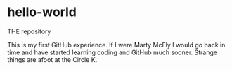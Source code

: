 # hello-world
THE repository

This is my first GitHub experience. 
If I were Marty McFly I would go back in time and have started learning coding and GitHub much sooner. 
Strange things are afoot at the Circle K. 
